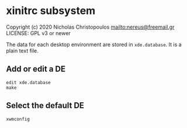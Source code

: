 # xinitrc subsystem

Copyright (c) 2020 Nicholas Christopoulos <mailto:nereus@freemail.gr>
LICENSE: GPL v3 or newer

The data for each desktop environment are stored in `xde.database`.
It is a plain text file.

## Add or edit a DE

```
edit xde.database
make
```

## Select the default DE

```
xwmconfig
```

